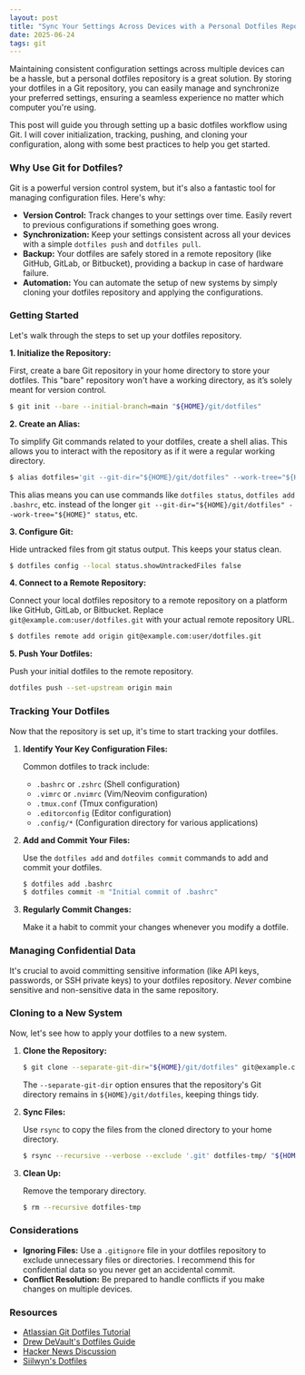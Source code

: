 ```yaml
---
layout: post
title: "Sync Your Settings Across Devices with a Personal Dotfiles Repository "
date: 2025-06-24
tags: git
---
```


Maintaining consistent configuration settings across multiple devices can be a hassle, but a personal dotfiles repository is a great solution. By storing your dotfiles in a Git repository, you can easily manage and synchronize your preferred settings, ensuring a seamless experience no matter which computer you're using.

This post will guide you through setting up a basic dotfiles workflow using Git. I will cover initialization, tracking, pushing, and cloning your configuration, along with some best practices to help you get started.


### Why Use Git for Dotfiles?

Git is a powerful version control system, but it's also a fantastic tool for managing configuration files. Here's why:

*   **Version Control:** Track changes to your settings over time.  Easily revert to previous configurations if something goes wrong.
*   **Synchronization:**  Keep your settings consistent across all your devices with a simple `dotfiles push` and `dotfiles pull`.
*   **Backup:**  Your dotfiles are safely stored in a remote repository (like GitHub, GitLab, or Bitbucket), providing a backup in case of hardware failure.
*   **Automation:** You can automate the setup of new systems by simply cloning your dotfiles repository and applying the configurations.


### Getting Started

Let's walk through the steps to set up your dotfiles repository.

**1. Initialize the Repository:**

First, create a bare Git repository in your home directory to store your dotfiles. This "bare" repository won't have a working directory, as it’s solely meant for version control.

```bash
$ git init --bare --initial-branch=main "${HOME}/git/dotfiles"
```


**2. Create an Alias:**

To simplify Git commands related to your dotfiles, create a shell alias. This allows you to interact with the repository as if it were a regular working directory.

```bash
$ alias dotfiles='git --git-dir="${HOME}/git/dotfiles" --work-tree="${HOME}"'
```

This alias means you can use commands like `dotfiles status`, `dotfiles add .bashrc`, etc. instead of the longer `git --git-dir="${HOME}/git/dotfiles" --work-tree="${HOME}" status`, etc.


**3. Configure Git:**

Hide untracked files from git status output. This keeps your status clean.

```bash
$ dotfiles config --local status.showUntrackedFiles false
```


**4. Connect to a Remote Repository:**

Connect your local dotfiles repository to a remote repository on a platform like GitHub, GitLab, or Bitbucket. Replace `git@example.com:user/dotfiles.git` with your actual remote repository URL.

```bash
$ dotfiles remote add origin git@example.com:user/dotfiles.git
```

**5. Push Your Dotfiles:**

Push your initial dotfiles to the remote repository.

```bash
dotfiles push --set-upstream origin main
```

### Tracking Your Dotfiles

Now that the repository is set up, it's time to start tracking your dotfiles.

1. **Identify Your Key Configuration Files:**

    Common dotfiles to track include:

    *   `.bashrc` or `.zshrc` (Shell configuration)
    *   `.vimrc` or `.nvimrc` (Vim/Neovim configuration)
    *   `.tmux.conf` (Tmux configuration)
    *   `.editorconfig` (Editor configuration)
    *   `.config/*` (Configuration directory for various applications)

2. **Add and Commit Your Files:**

    Use the `dotfiles add` and `dotfiles commit` commands to add and commit your dotfiles.

    ```bash
    $ dotfiles add .bashrc
    $ dotfiles commit -m "Initial commit of .bashrc"
    ```

3.  **Regularly Commit Changes:**

    Make it a habit to commit your changes whenever you modify a dotfile.

### Managing Confidential Data

It's crucial to avoid committing sensitive information (like API keys, passwords, or SSH private keys) to your dotfiles repository. *Never* combine sensitive and non-sensitive data in the same repository.

### Cloning to a New System

Now, let's see how to apply your dotfiles to a new system.

1.  **Clone the Repository:**

    ```bash
    $ git clone --separate-git-dir="${HOME}/git/dotfiles" git@example.com:user/dotfiles.git dotfiles-tmp
    ```
    The `--separate-git-dir` option ensures that the repository's Git directory remains in `${HOME}/git/dotfiles`, keeping things tidy.

2.  **Sync Files:**

    Use `rsync` to copy the files from the cloned directory to your home directory.

    ```bash
    $ rsync --recursive --verbose --exclude '.git' dotfiles-tmp/ "${HOME}/"
    ```

3.  **Clean Up:**

    Remove the temporary directory.

    ```bash
    $ rm --recursive dotfiles-tmp
    ```

### Considerations

*   **Ignoring Files:** Use a `.gitignore` file in your dotfiles repository to exclude unnecessary files or directories. I recommend this for confidential data so you never get an accidental commit.
*   **Conflict Resolution:** Be prepared to handle conflicts if you make changes on multiple devices.

### Resources

*   [Atlassian Git Dotfiles Tutorial](https://www.atlassian.com/git/tutorials/dotfiles)
*   [Drew DeVault's Dotfiles Guide](https://drewdevault.com/2019/12/30/dotfiles.html)
*   [Hacker News Discussion](https://news.ycombinator.com/item?id=11070797)
*   [Siilwyn's Dotfiles](https://github.com/Siilwyn/my-dotfiles)
